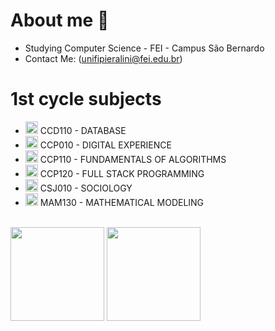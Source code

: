 # About me 🙋


- Studying Computer Science - FEI - Campus São Bernardo
- Contact Me: (unifipieralini@fei.edu.br)
<h1>1st cycle subjects</h1>
<ul>
  <li><img height="20px" width="20px" src="https://github.com/user-attachments/assets/c51cf177-de9e-4a87-8fd8-ed304854ea67"/> CCD110 - DATABASE</li>
  <li><img height="20px" width="20px" src="https://github.com/user-attachments/assets/bd04a610-b8cd-4541-9091-807c1eed6f8a"/> CCP010 - DIGITAL EXPERIENCE</li>
  <li><img height="20px" width="20px" src="https://github.com/user-attachments/assets/e9fe14ed-2b9d-48bd-8e5b-01635d382d9d"/> CCP110 - FUNDAMENTALS OF ALGORITHMS</li>
  <li><img height="20px" width="20px" src="https://github.com/user-attachments/assets/be798f1e-45e0-46ec-a386-842a8aaa38e1"/> CCP120 - FULL STACK PROGRAMMING</li>
  <li><img height="20px" width="20px" src="https://github.com/user-attachments/assets/c5843e38-fc41-40dc-808d-6dae132dd5ad"/> CSJ010 - SOCIOLOGY</li>
  <li><img height="20px" width="20px" src="https://github.com/user-attachments/assets/18cc6725-04a4-49ad-9057-b80183a2affb"/> MAM130 - MATHEMATICAL MODELING</li>
</ul>

<br>
<div aling="left">
  <img src="https://github-readme-stats.vercel.app/api?username=igorPieralini&show_icons=true&theme=dracula&layout=compact" height="150"/>
  <img src="https://github-readme-stats.vercel.app/api/top-langs/?username=igorPieralini&theme=dracula&langs_count=8&layout=compact" height="150">
</div>

